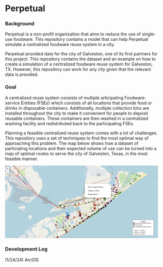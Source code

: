 # Perpetual

### Background

Perpetual is a non-profit organization that aims to reduce the use of single-use foodware. This repository contains a model that can help Perpetual simulate a centralized foodware reuse system in a city.

Perpetual provided data for the city of Galveston, one of its first partners for this project. This repository contains the dataset and an example on how to create a simulation of a centralized foodware reuse system for Galveston, TX. However, this repository can work for any city given that the relevant data is provided.

### Goal

A centralized reuse system consists of multiple articipating Foodware-service Entities (FSEs) which consists of all locations that provide food or drinks in disposable containers. Additionally, multiple collection bins are installed throughout the city to make it convenient for people to deposit reusable containers. These containers are then washed in a centralized washing facility and redistributed back to the participating FSEs.

Planning a feasible centralized reuse system comes with a lot of challenges. This repository uses a set of techniques to find the most optimal way of approaching this problem. The map below shows how a dataset of particiating locations and their expected volume of use can be turned into a map of optimal routes to serve the city of Galveston, Texas, in the most feasible manner.

![The interactive map can be found in the output directory](archive/mentor/images/galveston_map.png)









### Development Log
(1/24/24) ArcGIS